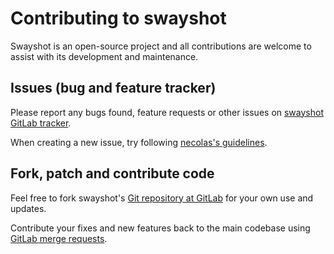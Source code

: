 # Contributing to swayshot

Swayshot is an open-source project and all contributions are welcome to assist with its
development and maintenance.

## Issues (bug and feature tracker)

Please report any bugs found, feature requests or other issues on
[swayshot GitLab tracker][swayshot-issues].

When creating a new issue, try following [necolas's guidelines][issue-guidelines].

## Fork, patch and contribute code

Feel free to fork swayshot's [Git repository at GitLab][swayshot-gitlab] for your own use and
updates.

Contribute your fixes and new features back to the main codebase using
[GitLab merge requests][gitlab-merge-requests].

[swayshot-issues]: https://gitlab.com/radio_rogal/swayshot/-/issues
[issue-guidelines]: http://github.com/necolas/issue-guidelines/#readme
[swayshot-gitlab]: https://gitlab.com/adio_rogal/swayshot/
[gitlab-merge-requests]: https://docs.gitlab.com/ee/user/project/merge_requests/creating_merge_requests.html